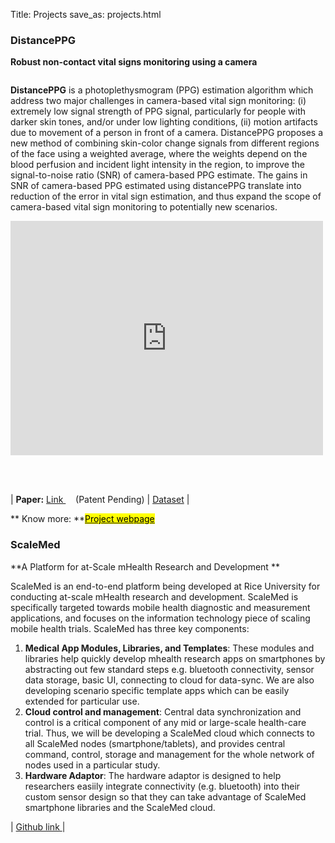 Title: Projects
save_as: projects.html

### DistancePPG ###
**Robust non-contact vital signs monitoring using a camera** 

<div class="container">
	<div class="row clearfix">
		<div class="col-md-8 column">
		<p class="text-justify"> <b>DistancePPG</b> is a photoplethysmogram (PPG) estimation algorithm which address two major challenges in camera-based vital sign monitoring: (i) extremely low signal strength of PPG signal, particularly for people with darker skin tones, and/or under low lighting conditions, (ii) motion artifacts due to movement of a person in front of a camera. DistancePPG proposes a new method of combining skin-color change signals from different regions of the face using a weighted average, where the weights depend on the blood perfusion and incident light intensity in the region, to improve the signal-to-noise ratio (SNR) of camera-based PPG estimate. The gains in SNR of camera-based PPG estimated using distancePPG translate into reduction of the error in vital sign estimation, and thus expand the scope of camera-based vital sign monitoring to potentially new scenarios. </p>
		</div>
		<div class="col-md-4 column">
			<div class="embed-responsive embed-responsive-4by3">
  				<iframe class="embed-responsive-item" width="500" height="375" src="https://www.youtube.com/embed/-jwGlLBxuH8" frameborder="0" webkitallowfullscreen mozallowfullscreen allowfullscreen></iframe>
			</div>
		</div>
	</div>
</div>

<br/> <br /> 

| **Paper:** <span class="label label-warning"><a href="https://www.osapublishing.org/boe/abstract.cfm?uri=boe-6-5-1565" target="_blank"> Link </a></span> &nbsp;&nbsp;&nbsp; <span class="text-danger"> (Patent Pending)</span> | [Dataset]({filename}distancePPG-dataset.md) |

** Know more: **<a href="{filename}distancePPG.md"><mark>Project webpage</mark> <a>
### ScaleMed ###
**A Platform for at-Scale mHealth Research and Development **

ScaleMed is an end-to-end platform being developed at Rice University for conducting at-scale mHealth research and development. ScaleMed is specifically targeted towards mobile health diagnostic and measurement applications, and focuses on the information technology piece of scaling mobile health trials. ScaleMed has three key components:

1. **Medical App Modules, Libraries, and Templates**: These  modules and libraries help quickly develop mhealth research apps on smartphones by abstracting out few standard steps e.g. bluetooth connectivity, sensor data storage, basic UI, connecting to cloud for data-sync. We are also developing scenario specific template apps which can be easily extended for particular use.  
2. **Cloud control and management**: Central data synchronization and control is a critical component of any mid or large-scale health-care trial. Thus, we will be developing a ScaleMed cloud which connects to all ScaleMed nodes (smartphone/tablets), and provides central command, control, storage and management for the whole network of nodes used in a particular study. 
3. **Hardware Adaptor**: The hardware adaptor is designed to help researchers easiily integrate connectivity (e.g. bluetooth) into their custom sensor design so that  they can take advantage of ScaleMed smartphone libraries and the ScaleMed cloud.  

| <a href="https://github.com/Rice-Scalable-Health/scaleMed" target="_blank">Github link </a> | 

 

